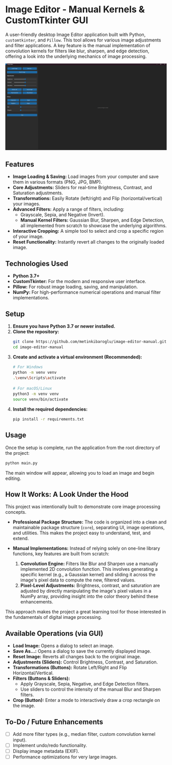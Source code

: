 # Image Editor - Manual Kernels & CustomTkinter GUI

A user-friendly desktop Image Editor application built with Python, `customtkinter`, and `Pillow`. This tool allows for various image adjustments and filter applications. A key feature is the manual implementation of convolution kernels for filters like blur, sharpen, and edge detection, offering a look into the underlying mechanics of image processing.

![Overall Application GUI](images/interface.png)

## Features

*   **Image Loading & Saving:** Load images from your computer and save them in various formats (PNG, JPG, BMP).
*   **Core Adjustments:** Sliders for real-time Brightness, Contrast, and Saturation adjustments.
*   **Transformations:** Easily Rotate (left/right) and Flip (horizontal/vertical) your images.
*   **Advanced Filters:** Apply a range of filters, including:
    *   Grayscale, Sepia, and Negative (Invert).
    *   **Manual Kernel Filters:** Gaussian Blur, Sharpen, and Edge Detection, all implemented from scratch to showcase the underlying algorithms.
*   **Interactive Cropping:** A simple tool to select and crop a specific region of your image.
*   **Reset Functionality:** Instantly revert all changes to the originally loaded image.

## Technologies Used

*   **Python 3.7+**
*   **CustomTkinter:** For the modern and responsive user interface.
*   **Pillow:** For robust image loading, saving, and manipulation.
*   **NumPy:** For high-performance numerical operations and manual filter implementations.

## Setup

1.  **Ensure you have Python 3.7 or newer installed.**
2.  **Clone the repository:**
    ```bash
    git clone https://github.com/metinkibaroglu/image-editor-manual.git
    cd image-editor-manual
    ```
3.  **Create and activate a virtual environment (Recommended):**
    ```bash
    # For Windows
    python -m venv venv
    .\venv\Scripts\activate
    
    # For macOS/Linux
    python3 -m venv venv
    source venv/bin/activate
    ```
4.  **Install the required dependencies:**
    ```bash
    pip install -r requirements.txt
    ```

## Usage

Once the setup is complete, run the application from the root directory of the project:
```bash
python main.py
```
The main window will appear, allowing you to load an image and begin editing.

## How It Works: A Look Under the Hood

This project was intentionally built to demonstrate core image processing concepts.

*   **Professional Package Structure:** The code is organized into a clean and maintainable package structure (`core`), separating UI, image operations, and utilities. This makes the project easy to understand, test, and extend.

*   **Manual Implementations:** Instead of relying solely on one-line library functions, key features are built from scratch:
    1.  **Convolution Engine:** Filters like Blur and Sharpen use a manually implemented 2D convolution function. This involves generating a specific kernel (e.g., a Gaussian kernel) and sliding it across the image's pixel data to compute the new, filtered values.
    2.  **Pixel-Level Adjustments:** Brightness, contrast, and saturation are adjusted by directly manipulating the image's pixel values in a NumPy array, providing insight into the color theory behind these enhancements.

This approach makes the project a great learning tool for those interested in the fundamentals of digital image processing.

## Available Operations (via GUI)

*   **Load Image:** Opens a dialog to select an image.
*   **Save As...:** Opens a dialog to save the currently displayed image.
*   **Reset Image:** Reverts all changes back to the original image.
*   **Adjustments (Sliders):** Control Brightness, Contrast, and Saturation.
*   **Transformations (Buttons):** Rotate Left/Right and Flip Horizontal/Vertical.
*   **Filters (Buttons & Sliders):**
    *   Apply Grayscale, Sepia, Negative, and Edge Detection filters.
    *   Use sliders to control the intensity of the manual Blur and Sharpen filters.
*   **Crop (Button):** Enter a mode to interactively draw a crop rectangle on the image.

## To-Do / Future Enhancements

*   [ ] Add more filter types (e.g., median filter, custom convolution kernel input).
*   [ ] Implement undo/redo functionality.
*   [ ] Display image metadata (EXIF).
*   [ ] Performance optimizations for very large images.
